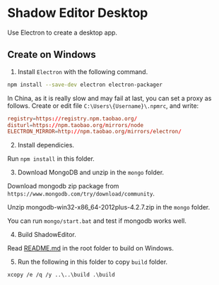 # Shadow Editor Desktop

Use Electron to create a desktop app.

## Create on Windows

1. Install `Electron` with the following command.

```bash
npm install --save-dev electron electron-packager
```

In China, as it is really slow and may fail at last, you can set a proxy as follows. Create or edit
file `C:\Users\{Username}\.npmrc`, and write:

```conf
registry=https://registry.npm.taobao.org/
disturl=https://npm.taobao.org/mirrors/node
ELECTRON_MIRROR=http://npm.taobao.org/mirrors/electron/
```

2. Install dependicies.

Run `npm install` in this folder.

3. Download MongoDB and unzip in the `mongo` folder.

Download mongodb zip package from `https://www.mongodb.com/try/download/community`.

Unzip mongodb-win32-x86_64-2012plus-4.2.7.zip in the `mongo` folder.

You can run `mongo/start.bat` and test if mongodb works well.

4. Build ShadowEditor.

Read [README.md](../../README.md) in the root folder to build on Windows.

5. Run the following in this folder to copy `build` folder.

```
xcopy /e /q /y ..\..\build .\build
```